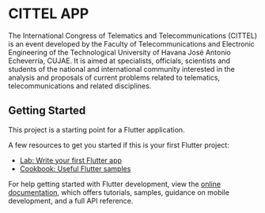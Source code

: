 # CITTEL APP

The International Congress of Telematics and Telecommunications (CITTEL) is an event developed by the Faculty of Telecommunications and Electronic Engineering of the Technological University of Havana José Antonio Echeverría, CUJAE. It is aimed at specialists, officials, scientists and students of the national and international community interested in the analysis and proposals of current problems related to telematics, telecommunications and related disciplines.

## Getting Started

This project is a starting point for a Flutter application.

A few resources to get you started if this is your first Flutter project:

- [Lab: Write your first Flutter app](https://docs.flutter.dev/get-started/codelab)
- [Cookbook: Useful Flutter samples](https://docs.flutter.dev/cookbook)

For help getting started with Flutter development, view the
[online documentation](https://docs.flutter.dev/), which offers tutorials,
samples, guidance on mobile development, and a full API reference.
